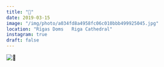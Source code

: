 ```yaml
---
title: "🍯"
date: 2019-03-15
image: "/img/photo/a034fd8a4958fc06c010bbb499925045.jpg"
location: "Rīgas Doms   Riga Cathedral"
instagram: true
draft: false
---
```


![🍯](/img/photo/a034fd8a4958fc06c010bbb499925045.jpg)
